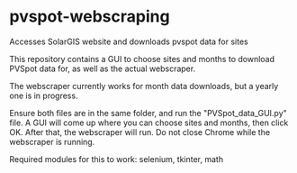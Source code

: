 # pvspot-webscraping
Accesses SolarGIS website and downloads pvspot data for sites

This repository contains a GUI to choose sites and months to download PVSpot data for, as well as the actual webscraper.

The webscraper currently works for month data downloads, but a yearly one is in progress.

Ensure both files are in the same folder, and run the "PVSpot_data_GUI.py" file. A GUI will come up where you can choose sites and months, then click OK. 
After that, the webscraper will run. Do not close Chrome while the webscraper is running.

Required modules for this to work: selenium, tkinter, math
